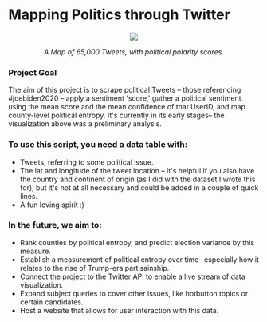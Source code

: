 # Mapping Politics through Twitter

<p align="center">
  <img src="https://user-images.githubusercontent.com/84194186/167974410-b5920f26-d60a-4fb8-b952-2a6932b410e5.png">
</p>
<p align="center"><em>A Map of 65,000 Tweets, with political polarity scores.</em></p>


### Project Goal
The aim of this project is to scrape political Tweets – those referencing #joebiden2020 – apply a sentiment 'score,' 
gather a political sentiment using the mean score and the mean confidence of that UserID, and map county-level political entropy. It's currently in its early stages–
the visualization above was a preliminary analysis. 

### To use this script, you need a data table with:
* Tweets, referring to some political issue. 
* The lat and longitude of the tweet location – it's helpful if you also have the country and continent of origin (as I did with the dataset I wrote this for), but it's not at all necessary and could be added in a couple of quick lines. 
* A fun loving spirit :)

### In the future, we aim to:
* Rank counties by political entropy, and predict election variance by this measure.
* Establish a measurement of political entropy over time– especially how it relates to the rise of Trump-era partisainship.
* Connect the project to the Twitter API to enable a live stream of data visualization.
* Expand subject queries to cover other issues, like hotbutton topics or certain candidates. 
* Host a website that allows for user interaction with this data.


